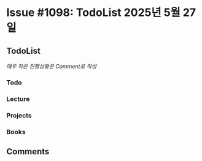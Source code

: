 # Issue #1098: TodoList 2025년 5월 27일

## TodoList

*매우 작은 진행상황은 Comment로 작성*

### Todo  

### Lecture

### Projects

### Books


## Comments

